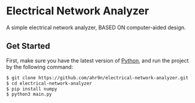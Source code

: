 # Electrical Network Analyzer

A simple electrical network analyzer, BASED ON computer-aided design.

## Get Started

First, make sure you have the latest version of [Python](https://www.python.org/downloads/), 
and run the project by the following command:

```bash
$ git clone https://github.com/ahr9n/electrical-network-analyzer.git
$ cd electrical-network-analyzer
$ pip install numpy
$ python3 main.py
```
